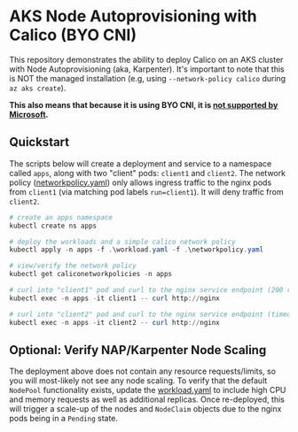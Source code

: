 # AKS Node Autoprovisioning with Calico (BYO CNI)

This repository demonstrates the ability to deploy Calico on an AKS cluster with Node Autoprovisioning (aka, Karpenter). It's important to note that this is NOT the managed installation (e.g, using `--network-policy calico` during `az aks create`). 

**This also means that because it is using BYO CNI, it is [not supported by Microsoft](https://learn.microsoft.com/en-us/azure/aks/use-byo-cni?tabs=azure-cli).**

## Quickstart

The scripts below will create a deployment and service to a namespace called `apps`, along with two "client" pods: `client1` and `client2`. The network policy ([networkpolicy.yaml](./networkpolicy.yaml)) only allows ingress traffic to the nginx pods from `client1` (via matching pod labels `run=client1`). It will deny traffic from `client2`. 

```powershell
# create an apps namespace
kubectl create ns apps

# deploy the workloads and a simple calico network policy
kubectl apply -n apps -f .\workload.yaml -f .\networkpolicy.yaml

# view/verify the network policy
kubectl get caliconetworkpolicies -n apps

# curl into "client1" pod and curl to the nginx service endpoint (200 response)
kubectl exec -n apps -it client1 -- curl http://nginx

# curl into "client2" pod and curl to the nginx service endpoint (timeout)
kubectl exec -n apps -it client2 -- curl http://nginx
```

## Optional: Verify NAP/Karpenter Node Scaling

The deployment above does not contain any resource requests/limits, so you will most-likely not see any node scaling. To verify that the default `NodePool` functionality exists, update the [workload.yaml](./workload.yaml) to include high CPU and memory requests as well as additional replicas. Once re-deployed, this will trigger a scale-up of the nodes and `NodeClaim` objects due to the nginx pods being in a `Pending` state. 